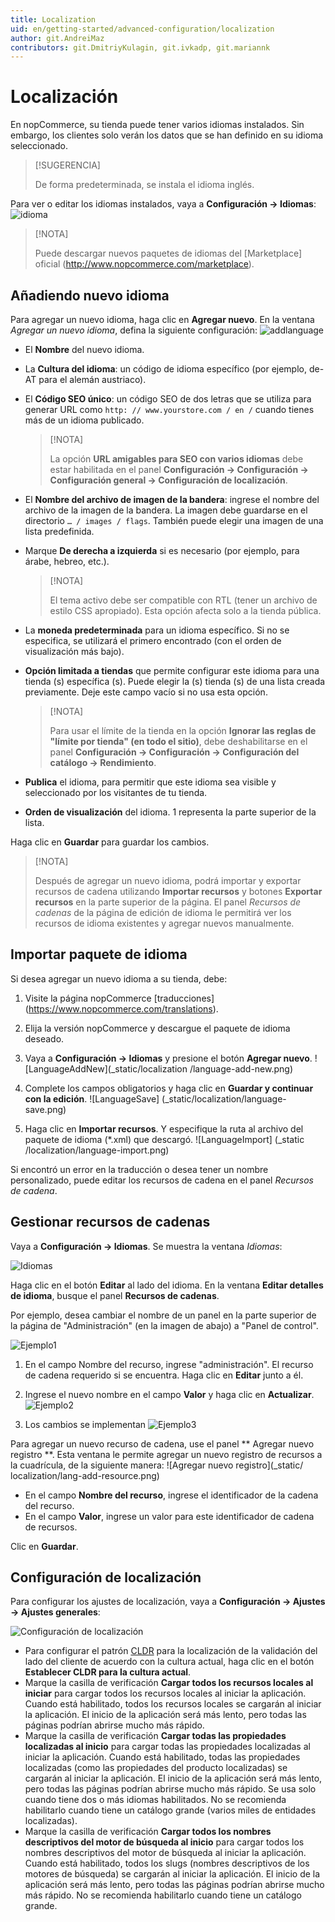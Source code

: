 ```yaml
---
title: Localization
uid: en/getting-started/advanced-configuration/localization
author: git.AndreiMaz
contributors: git.DmitriyKulagin, git.ivkadp, git.mariannk
---
```


# Localización

En nopCommerce, su tienda puede tener varios idiomas instalados. Sin embargo, los clientes solo verán los datos que se han definido en su idioma seleccionado.

> [!SUGERENCIA]
>
> De forma predeterminada, se instala el idioma inglés.

Para ver o editar los idiomas instalados, vaya a **Configuración → Idiomas**:
![idioma](_static/localization/Language.png)

> [!NOTA]
>
> Puede descargar nuevos paquetes de idiomas del [Marketplace] oficial (http://www.nopcommerce.com/marketplace).

## Añadiendo nuevo idioma

Para agregar un nuevo idioma, haga clic en **Agregar nuevo**. En la ventana *Agregar un nuevo idioma*, defina la siguiente configuración:
![addlanguage](_static/localization/addlanguage.png)

* El **Nombre** del nuevo idioma.
* La **Cultura del idioma**: un código de idioma específico (por ejemplo, de-AT para el alemán austriaco).
* El **Código SEO único**: un código SEO de dos letras que se utiliza para generar URL como `http: // www.yourstore.com / en /` cuando tienes más de un idioma publicado.

   > [!NOTA]
   >
   > La opción **URL amigables para SEO con varios idiomas** debe estar habilitada en el panel **Configuración → Configuración → Configuración general → Configuración de localización**.

* El **Nombre del archivo de imagen de la bandera**: ingrese el nombre del archivo de la imagen de la bandera. La imagen debe guardarse en el directorio `… / images / flags`. También puede elegir una imagen de una lista predefinida.
* Marque **De derecha a izquierda** si es necesario (por ejemplo, para árabe, hebreo, etc.).
  
  > [!NOTA]
  >
  > El tema activo debe ser compatible con RTL (tener un archivo de estilo CSS apropiado). Esta opción afecta solo a la tienda pública.

* La **moneda predeterminada** para un idioma específico. Si no se especifica, se utilizará el primero encontrado (con el orden de visualización más bajo).
* **Opción limitada a tiendas** que permite configurar este idioma para una tienda (s) específica (s). Puede elegir la (s) tienda (s) de una lista creada previamente. Deje este campo vacío si no usa esta opción.
  
  > [!NOTA]
  >
  > Para usar el límite de la tienda en la opción **Ignorar las reglas de "límite por tienda" (en todo el sitio)**, debe deshabilitarse en el panel **Configuración → Configuración → Configuración del catálogo → Rendimiento**.

* **Publica** el idioma, para permitir que este idioma sea visible y seleccionado por los visitantes de tu tienda.
* **Orden de visualización** del idioma. 1 representa la parte superior de la lista.

Haga clic en **Guardar** para guardar los cambios.

> [!NOTA]
>
> Después de agregar un nuevo idioma, podrá importar y exportar recursos de cadena utilizando **Importar recursos**
y botones **Exportar recursos** en la parte superior de la página. El panel *Recursos de cadenas* de la página de edición de idioma le permitirá ver los recursos de idioma existentes y agregar nuevos manualmente.

## Importar paquete de idioma

Si desea agregar un nuevo idioma a su tienda, debe:

1. Visite la página nopCommerce [traducciones] (https://www.nopcommerce.com/translations).
1. Elija la versión nopCommerce y descargue el paquete de idioma deseado.
1. Vaya a **Configuración → Idiomas** y presione el botón **Agregar nuevo**.
    ![LanguageAddNew](_static/localization /language-add-new.png)

1. Complete los campos obligatorios y haga clic en **Guardar y continuar con la edición**.
  ![LanguageSave] (_static/localization/language-save.png)

1. Haga clic en **Importar recursos**. Y especifique la ruta al archivo del paquete de idioma (*.xml) que descargó.
  ![LanguageImport] (_static /localization/language-import.png)

Si encontró un error en la traducción o desea tener un nombre personalizado, puede editar los recursos de cadena en el panel *Recursos de cadena*.

## Gestionar recursos de cadenas

Vaya a **Configuración → Idiomas**. Se muestra la ventana *Idiomas*:

![Idiomas](_static/localization/languages.png)

Haga clic en el botón **Editar** al lado del idioma. En la ventana **Editar detalles de idioma**, busque el panel **Recursos de cadenas**.

Por ejemplo, desea cambiar el nombre de un panel en la parte superior de la página de "Administración" (en la imagen de abajo) a "Panel de control".

![Ejemplo1](_static/localization/lang-example-before-change.jpeg)
 
1. En el campo Nombre del recurso, ingrese "administración". El recurso de cadena requerido si se encuentra. Haga clic en **Editar** junto a él.
1. Ingrese el nuevo nombre en el campo **Valor** y haga clic en **Actualizar**.
  ![Ejemplo2](_static/localization/lang-resource-edit.png)

1. Los cambios se implementan
  ![Ejemplo3](_static/localization/lang-example-after-change.jpeg)

Para agregar un nuevo recurso de cadena, use el panel ** Agregar nuevo registro **. Esta ventana le permite agregar un nuevo registro de recursos a la cuadrícula, de la siguiente manera:
![Agregar nuevo registro](_static/ localization/lang-add-resource.png)

* En el campo **Nombre del recurso**, ingrese el identificador de la cadena del recurso.
* En el campo **Valor**, ingrese un valor para este identificador de cadena de recursos.

Clic en **Guardar**.

## Configuración de localización

Para configurar los ajustes de localización, vaya a **Configuración → Ajustes → Ajustes generales**:

![Configuración de localización](_static/localization/lang-localization-settings.jpg)

- Para configurar el patrón [CLDR](http://cldr.unicode.org/) para la localización de la validación del lado del cliente de acuerdo con la cultura actual, haga clic en el botón **Establecer CLDR para la cultura actual**.
- Marque la casilla de verificación **Cargar todos los recursos locales al iniciar** para cargar todos los recursos locales al iniciar la aplicación. Cuando está habilitado, todos los recursos locales se cargarán al iniciar la aplicación. El inicio de la aplicación será más lento, pero todas las páginas podrían abrirse mucho más rápido.
- Marque la casilla de verificación **Cargar todas las propiedades localizadas al inicio** para cargar todas las propiedades localizadas al iniciar la aplicación. Cuando está habilitado, todas las propiedades localizadas (como las propiedades del producto localizadas) se cargarán al iniciar la aplicación. El inicio de la aplicación será más lento, pero todas las páginas podrían abrirse mucho más rápido. Se usa solo cuando tiene dos o más idiomas habilitados. No se recomienda habilitarlo cuando tiene un catálogo grande (varios miles de entidades localizadas).
- Marque la casilla de verificación **Cargar todos los nombres descriptivos del motor de búsqueda al inicio** para cargar todos los nombres descriptivos del motor de búsqueda al iniciar la aplicación. Cuando está habilitado, todos los slugs (nombres descriptivos de los motores de búsqueda) se cargarán al iniciar la aplicación. El inicio de la aplicación será más lento, pero todas las páginas podrían abrirse mucho más rápido. No se recomienda habilitarlo cuando tiene un catálogo grande.